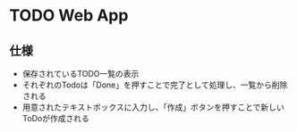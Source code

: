 # TODO Web App

## 仕様

- 保存されているTODO一覧の表示
- それぞれのTodoは「Done」を押すことで完了として処理し、一覧から削除される
- 用意されたテキストボックスに入力し、「作成」ボタンを押すことで新しいToDoが作成される
